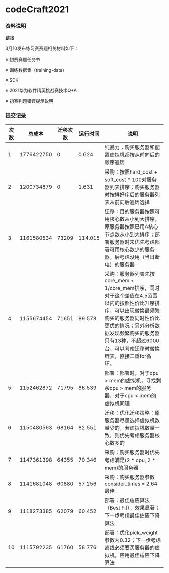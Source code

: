 # codeCraft2021

### 资料说明

[链接](https://developer.huaweicloud.com/hero/thread-112802-1-1.html)

3月10发布练习赛赛题相关材料如下：

※ 初赛赛题任务书

※ 训练数据集（training-data）

※ SDK

※ 2021华为软件精英挑战赛技术Q+A

※ 初赛判题错误提示说明

### 提交记录

| 次数 | 总成本     | 迁移次数 | 运行时间 | 说明                                                         |
| ---- | ---------- | -------- | -------- | ------------------------------------------------------------ |
| 1    | 1776422750 | 0        | 0.624    | 纯暴力；购买服务器和配置虚拟机都按从前向后的顺序遍历         |
| 2    | 1200734879 | 0        | 1.631    | 采购：按照hard_cost + soft_cost * 100对服务器列表排序；购买服务器时按排好序后的服务器列表从前向后遍历选择 |
| 3    | 1161580534 | 73209    | 114.015  | 迁移：目的服务器按照可用核心数从小到大排序，原服务器按照已用A核心节点数从小到大排序；部署服务器时未优先考虑部署可用核心数少的服务器，后考虑没用（当日断电）的服务器 |
| 4    | 1155674454 | 71651    | 89.578   | 采购：服务器列表先按core_mem + 1/core_mem排序，同时对于这个差值在4.5范围以内的按照性价比升序排序，可以出现替换最频繁购买的服务器同时性价比更优的情况；另外分析数据发现频繁购买的服务器只有13种，不超过6000台，可以考虑迁移时替换链表，直接二重for循环。 |
| 5    | 1152462872 | 71795    | 86.539   | 部署：部署时，对于cpu > mem的虚拟机，寻找剩余cpu > mem的服务器，对于cpu < mem的虚拟机同理 |
| 6    | 1150480563 | 68164    | 82.551   | 迁移：优化迁移策略：原服务器尽量选择虚拟机数量少的，若虚拟机数量一致，则优先考虑服务器核心数多的 |
| 7    | 1147361398 | 64355    | 70.346   | 采购：购买服务器时优先考虑满足(2 * cpu, 2 * mem)的服务器     |
| 8    | 1141681048 | 60880    | 57.256   | 采购：购买服务器参数consider_times = 2.64最佳                |
| 9    | 1118273385 | 62079    | 60.452   | 部署：最佳适应算法（Best Fit），效果显著；下一步考虑最佳适应下降算法 |
| 10   | 1115792235 | 61760    | 58.776   | 部署：优化pick_weight参数为0.32；下一步考虑离线必须要买服务器的虚拟机，应用最佳适应下降算法 |

